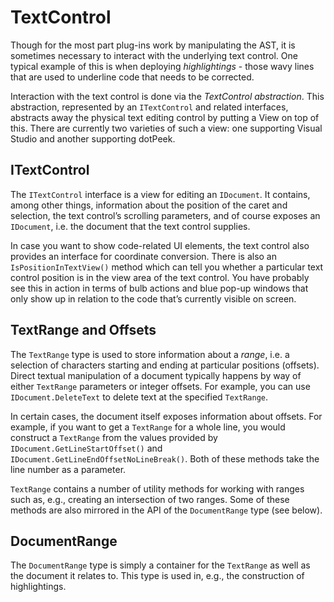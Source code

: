 ---
---

# TextControl

Though for the most part plug-ins work by manipulating the AST, it is sometimes necessary to interact with the underlying text control. One typical example of this is when deploying _highlightings_ - those wavy lines that are used to underline code that needs to be corrected.

Interaction with the text control is done via the _TextControl abstraction_. This abstraction, represented by an `ITextControl` and related interfaces, abstracts away the physical text editing control by putting a View on top of this. There are currently two varieties of such a view: one supporting Visual Studio and another supporting dotPeek.

## ITextControl

The `ITextControl` interface is a view for editing an `IDocument`. It contains, among other things, information about the position of the caret and selection, the text control’s scrolling parameters, and of course exposes an `IDocument`, i.e. the document that the text control supplies.

In case you want to show code-related UI elements, the text control also provides an interface for coordinate conversion. There is also an `IsPositionInTextView()` method which can tell you whether a particular text control position is in the view area of the text control. You have probably see this in action in terms of bulb actions and blue pop-up windows that only show up in relation to the code that’s currently visible on screen.

## TextRange and Offsets

The `TextRange` type is used to store information about a _range_, i.e. a selection of characters starting and ending at particular positions (offsets). Direct textual manipulation of a document typically happens by way of either `TextRange` parameters or integer offsets. For example, you can use `IDocument.DeleteText` to delete text at the specified `TextRange`.

In certain cases, the document itself exposes information about offsets. For example, if you want to get a `TextRange` for a whole line, you would construct a `TextRange` from the values provided by `IDocument.GetLineStartOffset()` and `IDocument.GetLineEndOffsetNoLineBreak()`. Both of these methods take the line number as a parameter.

`TextRange` contains a number of utility methods for working with ranges such as, e.g., creating an intersection of two ranges. Some of these methods are also mirrored in the API of the `DocumentRange` type (see below).

## DocumentRange

The `DocumentRange` type is simply a container for the `TextRange` as well as the document it relates to. This type is used in, e.g., the construction of highlightings.

